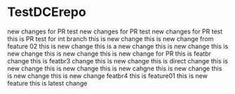 # TestDCErepo
new changes for PR test
new changes for PR test
new changes for PR test
this is PR test for int branch
this is new change
this is new change from feature 02
this is new change
this is a new change
this is new change
this is new change
this is new change
this is new change for PR
this is featbr change
this is featbr3 change
this is new change
this is direct change
this is new change
this is new change
this is new cahgne
this is new change
this is new change
this is new change featbr4
this is feature01
this is new feature
this is latest change